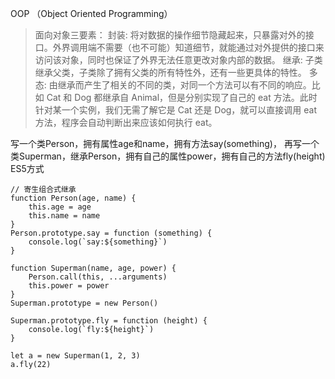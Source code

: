  OOP （Object Oriented Programming）
> 面向对象三要素：
 封装: 将对数据的操作细节隐藏起来，只暴露对外的接口。外界调用端不需要（也不可能）知道细节，就能通过对外提供的接口来访问该对象，同时也保证了外界无法任意更改对象内部的数据。
 继承: 子类继承父类，子类除了拥有父类的所有特性外，还有一些更具体的特性。
 多态: 由继承而产生了相关的不同的类，对同一个方法可以有不同的响应。比如 Cat 和 Dog 都继承自 Animal，但是分别实现了自己的 eat 方法。此时针对某一个实例，我们无需了解它是 Cat 还是 Dog，就可以直接调用 eat 方法，程序会自动判断出来应该如何执行 eat。
>
写一个类Person，拥有属性age和name，拥有方法say(something)，
再写一个类Superman，继承Person，拥有自己的属性power，拥有自己的方法fly(height) ES5方式
```
// 寄生组合式继承
function Person(age, name) {
    this.age = age
    this.name = name
}
Person.prototype.say = function (something) {
    console.log(`say:${something}`)
}

function Superman(name, age, power) {
    Person.call(this, ...arguments)
    this.power = power
}
Superman.prototype = new Person()

Superman.prototype.fly = function (height) {
    console.log(`fly:${height}`)
}

let a = new Superman(1, 2, 3)
a.fly(22)
```